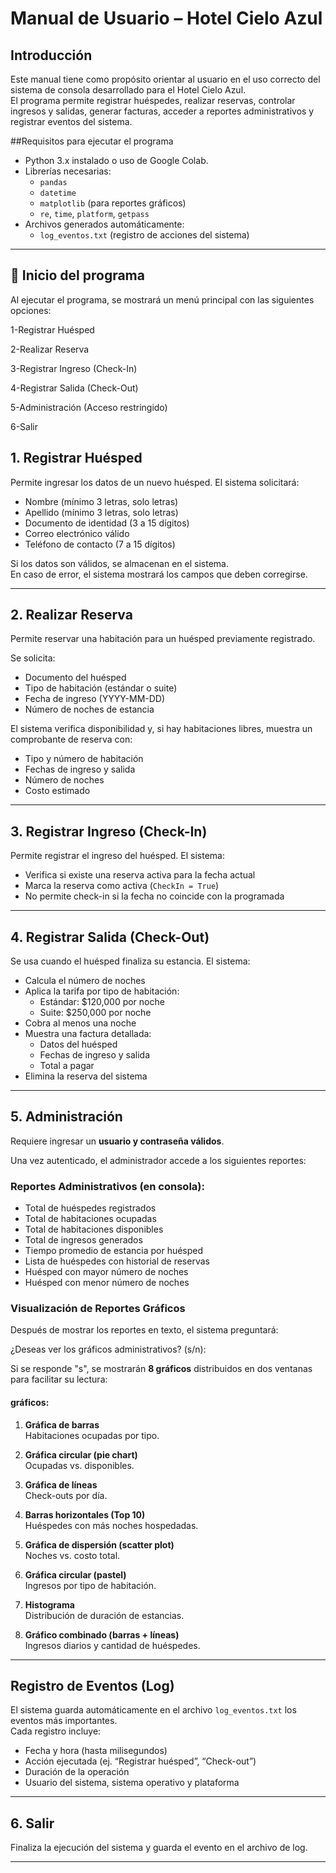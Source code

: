# Manual de Usuario – Hotel Cielo Azul

## Introducción

Este manual tiene como propósito orientar al usuario en el uso correcto del sistema de consola desarrollado para el Hotel Cielo Azul.  
El programa permite registrar huéspedes, realizar reservas, controlar ingresos y salidas, generar facturas, acceder a reportes administrativos y registrar eventos del sistema.

##Requisitos para ejecutar el programa

- Python 3.x instalado o uso de Google Colab.
- Librerías necesarias:
  - `pandas`
  - `datetime`
  - `matplotlib` (para reportes gráficos)
  - `re`, `time`, `platform`, `getpass`
- Archivos generados automáticamente:
  - `log_eventos.txt` (registro de acciones del sistema)

---

## 🏁 Inicio del programa

Al ejecutar el programa, se mostrará un menú principal con las siguientes opciones:

1-Registrar Huésped

2-Realizar Reserva

3-Registrar Ingreso (Check-In)

4-Registrar Salida (Check-Out)

5-Administración (Acceso restringido)

6-Salir




## 1. Registrar Huésped

Permite ingresar los datos de un nuevo huésped. El sistema solicitará:

- Nombre (mínimo 3 letras, solo letras)
- Apellido (mínimo 3 letras, solo letras)
- Documento de identidad (3 a 15 dígitos)
- Correo electrónico válido
- Teléfono de contacto (7 a 15 dígitos)

Si los datos son válidos, se almacenan en el sistema.  
En caso de error, el sistema mostrará los campos que deben corregirse.

---

## 2. Realizar Reserva

Permite reservar una habitación para un huésped previamente registrado.

Se solicita:

- Documento del huésped
- Tipo de habitación (estándar o suite)
- Fecha de ingreso (YYYY-MM-DD)
- Número de noches de estancia

El sistema verifica disponibilidad y, si hay habitaciones libres, muestra un comprobante de reserva con:

- Tipo y número de habitación
- Fechas de ingreso y salida
- Número de noches
- Costo estimado

---

## 3. Registrar Ingreso (Check-In)

Permite registrar el ingreso del huésped. El sistema:

- Verifica si existe una reserva activa para la fecha actual
- Marca la reserva como activa (`CheckIn = True`)
- No permite check-in si la fecha no coincide con la programada

---

## 4. Registrar Salida (Check-Out)

Se usa cuando el huésped finaliza su estancia. El sistema:

- Calcula el número de noches
- Aplica la tarifa por tipo de habitación:
  - Estándar: $120,000 por noche
  - Suite: $250,000 por noche
- Cobra al menos una noche
- Muestra una factura detallada:
  - Datos del huésped
  - Fechas de ingreso y salida
  - Total a pagar
- Elimina la reserva del sistema

---

## 5. Administración

Requiere ingresar un **usuario y contraseña válidos**.

Una vez autenticado, el administrador accede a los siguientes reportes:

### Reportes Administrativos (en consola):

- Total de huéspedes registrados
- Total de habitaciones ocupadas
- Total de habitaciones disponibles
- Total de ingresos generados
- Tiempo promedio de estancia por huésped
- Lista de huéspedes con historial de reservas
- Huésped con mayor número de noches
- Huésped con menor número de noches

### Visualización de Reportes Gráficos

Después de mostrar los reportes en texto, el sistema preguntará:


¿Deseas ver los gráficos administrativos? (s/n):

Si se responde "s", se mostrarán **8 gráficos** distribuidos en dos ventanas para facilitar su lectura:


#### gráficos:

1. **Gráfica de barras**  
   Habitaciones ocupadas por tipo.

2. **Gráfica circular (pie chart)**  
   Ocupadas vs. disponibles.

3. **Gráfica de líneas**  
   Check-outs por día.

4. **Barras horizontales (Top 10)**  
   Huéspedes con más noches hospedadas.

5. **Gráfica de dispersión (scatter plot)**  
   Noches vs. costo total.

6. **Gráfica circular (pastel)**  
   Ingresos por tipo de habitación.

7. **Histograma**  
   Distribución de duración de estancias.

8. **Gráfico combinado (barras + líneas)**  
   Ingresos diarios y cantidad de huéspedes.

---

## Registro de Eventos (Log)

El sistema guarda automáticamente en el archivo `log_eventos.txt` los eventos más importantes.  
Cada registro incluye:

- Fecha y hora (hasta milisegundos)
- Acción ejecutada (ej. “Registrar huésped”, “Check-out”)
- Duración de la operación
- Usuario del sistema, sistema operativo y plataforma


---

## 6. Salir

Finaliza la ejecución del sistema y guarda el evento en el archivo de log.

---

